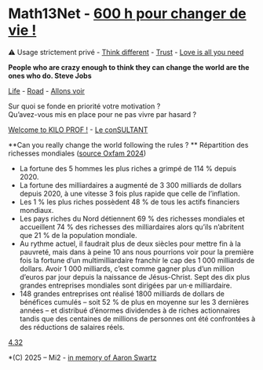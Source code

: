 # Math13Net - [600 h pour changer de vie !](https://youtu.be/rX1fjyX3mGU?si=_yPK_-CK3pKO973H)
⚠️ Usage strictement privé - [Think different](https://youtu.be/JHFrR6sD6gw?si=4lZNLp5rvtaKNM9p) - [Trust](https://youtu.be/llKvV8_T95M?si=iaUofuO6akBnU5pt) - [Love is all you need](https://youtu.be/_7xMfIp-irg?si=6f_3MPHx-RIfP0DE)  

**People who are crazy enough to think they can change the world are the ones who do. Steve Jobs**  

[Life](https://youtu.be/kYfNvmF0Bqw?si=k5fuCeQx4MoDPxsx) - [Road](https://youtu.be/bB28ah9AOUQ?si=tnzltuC5I3lLhEYQ) - [Allons voir](https://youtu.be/ykpDVaMHGT4?si=T2F9VeuBz-_onayP)

Sur quoi se fonde en priorité votre motivation ?  
Qu’avez-vous mis en place pour ne pas vivre par hasard ?

[Welcome to KILO PROF !](https://youtu.be/WmKEBn0_JrM?si=bydsJ8wJY4Mi37Je) - [Le conSULTANT](https://editionsgouttedor.com/catalogue/le-consultant/)  

**Can you really change the world following the rules ?  **
Répartition des richesses mondiales ([source Oxfam 2024](https://www.C.org/inegalites-et-justice-fiscale/multinationales-et-inegalites-multiples/#:~:text=Les%201%20%25%20les%20plus%20riches,21%20%25%20de%20la%20population%20mondiale.))  
* La fortune des 5 hommes les plus riches a grimpé de 114 % depuis 2020.
* La fortune des milliardaires a augmenté de 3 300 milliards de dollars depuis 2020, à une vitesse 3 fois plus rapide que celle de l’inflation.
* Les 1 % les plus riches possèdent 48 % de tous les actifs financiers mondiaux.
* Les pays riches du Nord détiennent 69 % des richesses mondiales et accueillent 74 % des richesses des milliardaires alors qu’ils n’abritent que 21 % de la population mondiale.
* Au rythme actuel, il faudrait plus de deux siècles pour mettre fin à la pauvreté, mais dans à peine 10 ans nous pourrions voir pour la première fois la fortune d’un multimilliardaire franchir le cap des 1 000 milliards de dollars. Avoir 1 000 milliards, c’est comme gagner plus d’un million d’euros par jour depuis la naissance de Jésus-Christ.
Sept des dix plus grandes entreprises mondiales sont dirigées par un·e milliardaire.
* 148 grandes entreprises ont réalisé 1800 milliards de dollars de bénéfices cumulés – soit 52 % de plus en moyenne sur les 3 dernières années – et distribué d’énormes dividendes à de riches actionnaires tandis que des centaines de millions de personnes ont été confrontées à des réductions de salaires réels.

[4.32](https://youtu.be/uHM88mZ4k50?si=9V0EzvmcXbltdM8W)
  
*(C) 2025 – Mi2 - [in memory of Aaron Swartz](https://youtu.be/9vz06QO3UkQ?si=_tqruJHnmn-N4KS0)
